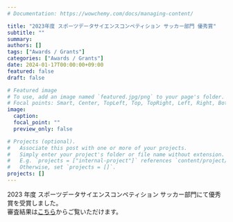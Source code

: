 ```yaml
---
# Documentation: https://wowchemy.com/docs/managing-content/

title: "2023年度 スポーツデータサイエンスコンペティション サッカー部門 優秀賞"
subtitle: ""
summary:
authors: []
tags: ["Awards / Grants"]
categories: ["Awards / Grants"]
date: 2024-01-17T00:00:00+09:00
featured: false
draft: false

# Featured image
# To use, add an image named `featured.jpg/png` to your page's folder.
# Focal points: Smart, Center, TopLeft, Top, TopRight, Left, Right, BottomLeft, Bottom, BottomRight.
image:
  caption:
  focal_point: ""
  preview_only: false

# Projects (optional).
#   Associate this post with one or more of your projects.
#   Simply enter your project's folder or file name without extension.
#   E.g. `projects = ["internal-project"]` references `content/project/deep-learning/index.md`.
#   Otherwise, set `projects = []`.
projects: []
---
```


2023 年度 スポーツデータサイエンスコンペティション サッカー部門にて優秀賞を受賞しました。 \
審査結果は[こちら](https://sports.ywebsys.net/news/archives/0024/)からご覧いただけます。
